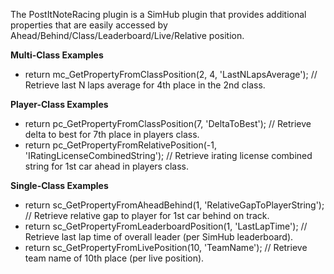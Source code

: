The PostItNoteRacing plugin is a SimHub plugin that provides additional properties that are easily accessed by Ahead/Behind/Class/Leaderboard/Live/Relative position.

**Multi-Class Examples**

- return mc_GetPropertyFromClassPosition(2, 4, 'LastNLapsAverage'); // Retrieve last N laps average for 4th place in the 2nd class.

**Player-Class Examples**

- return pc_GetPropertyFromClassPosition(7, 'DeltaToBest'); // Retrieve delta to best for 7th place in players class.
- return pc_GetPropertyFromRelativePosition(-1, 'IRatingLicenseCombinedString'); // Retrieve irating license combined string for 1st car ahead in players class.

**Single-Class Examples**

- return sc_GetPropertyFromAheadBehind(1, 'RelativeGapToPlayerString'); // Retrieve relative gap to player for 1st car behind on track.
- return sc_GetPropertyFromLeaderboardPosition(1, 'LastLapTime'); // Retrieve last lap time of overall leader (per SimHub leaderboard).
- return sc_GetPropertyFromLivePosition(10, 'TeamName'); // Retrieve team name of 10th place (per live position).
